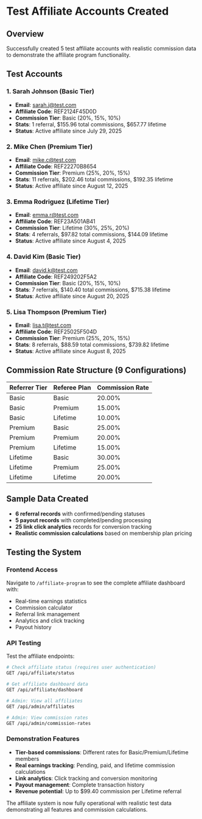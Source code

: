 # Test Affiliate Accounts Created

## Overview
Successfully created 5 test affiliate accounts with realistic commission data to demonstrate the affiliate program functionality.

## Test Accounts

### 1. Sarah Johnson (Basic Tier)
- **Email**: sarah.j@test.com
- **Affiliate Code**: REF2124F45D0D
- **Commission Tier**: Basic (20%, 15%, 10%)
- **Stats**: 1 referral, $155.96 total commissions, $657.77 lifetime
- **Status**: Active affiliate since July 29, 2025

### 2. Mike Chen (Premium Tier)
- **Email**: mike.c@test.com  
- **Affiliate Code**: REF22270B8654
- **Commission Tier**: Premium (25%, 20%, 15%)
- **Stats**: 11 referrals, $202.46 total commissions, $192.35 lifetime
- **Status**: Active affiliate since August 12, 2025

### 3. Emma Rodriguez (Lifetime Tier)
- **Email**: emma.r@test.com
- **Affiliate Code**: REF23A501AB41
- **Commission Tier**: Lifetime (30%, 25%, 20%)
- **Stats**: 4 referrals, $97.82 total commissions, $144.09 lifetime
- **Status**: Active affiliate since August 4, 2025

### 4. David Kim (Basic Tier)
- **Email**: david.k@test.com
- **Affiliate Code**: REF249202F5A2
- **Commission Tier**: Basic (20%, 15%, 10%)
- **Stats**: 7 referrals, $140.40 total commissions, $715.38 lifetime
- **Status**: Active affiliate since August 20, 2025

### 5. Lisa Thompson (Premium Tier)  
- **Email**: lisa.t@test.com
- **Affiliate Code**: REF25025F504D
- **Commission Tier**: Premium (25%, 20%, 15%)
- **Stats**: 8 referrals, $88.59 total commissions, $739.82 lifetime
- **Status**: Active affiliate since August 8, 2025

## Commission Rate Structure (9 Configurations)
| Referrer Tier | Referee Plan | Commission Rate |
|---------------|--------------|-----------------|
| Basic         | Basic        | 20.00%          |
| Basic         | Premium      | 15.00%          |
| Basic         | Lifetime     | 10.00%          |
| Premium       | Basic        | 25.00%          |
| Premium       | Premium      | 20.00%          |
| Premium       | Lifetime     | 15.00%          |
| Lifetime      | Basic        | 30.00%          |
| Lifetime      | Premium      | 25.00%          |
| Lifetime      | Lifetime     | 20.00%          |

## Sample Data Created
- **6 referral records** with confirmed/pending statuses
- **5 payout records** with completed/pending processing
- **25 link click analytics** records for conversion tracking
- **Realistic commission calculations** based on membership plan pricing

## Testing the System

### Frontend Access
Navigate to `/affiliate-program` to see the complete affiliate dashboard with:
- Real-time earnings statistics
- Commission calculator
- Referral link management
- Analytics and click tracking
- Payout history

### API Testing
Test the affiliate endpoints:
```bash
# Check affiliate status (requires user authentication)
GET /api/affiliate/status

# Get affiliate dashboard data  
GET /api/affiliate/dashboard

# Admin: View all affiliates
GET /api/admin/affiliates

# Admin: View commission rates
GET /api/admin/commission-rates
```

### Demonstration Features
- **Tier-based commissions**: Different rates for Basic/Premium/Lifetime members
- **Real earnings tracking**: Pending, paid, and lifetime commission calculations
- **Link analytics**: Click tracking and conversion monitoring
- **Payout management**: Complete transaction history
- **Revenue potential**: Up to $99.40 commission per Lifetime referral

The affiliate system is now fully operational with realistic test data demonstrating all features and commission calculations.